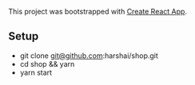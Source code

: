 This project was bootstrapped with [Create React App](https://github.com/facebookincubator/create-react-app).

## Setup
- git clone git@github.com:harshai/shop.git
- cd shop && yarn
- yarn start
